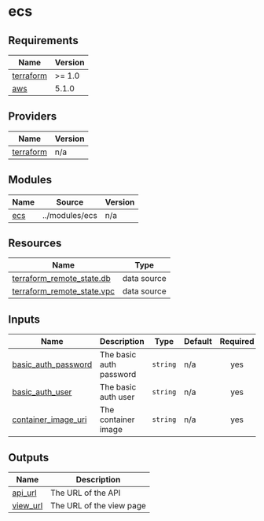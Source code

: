 # ecs

<!-- BEGINNING OF PRE-COMMIT-TERRAFORM DOCS HOOK -->
## Requirements

| Name | Version |
|------|---------|
| <a name="requirement_terraform"></a> [terraform](#requirement\_terraform) | >= 1.0 |
| <a name="requirement_aws"></a> [aws](#requirement\_aws) | 5.1.0 |

## Providers

| Name | Version |
|------|---------|
| <a name="provider_terraform"></a> [terraform](#provider\_terraform) | n/a |

## Modules

| Name | Source | Version |
|------|--------|---------|
| <a name="module_ecs"></a> [ecs](#module\_ecs) | ../modules/ecs | n/a |

## Resources

| Name | Type |
|------|------|
| [terraform_remote_state.db](https://registry.terraform.io/providers/hashicorp/terraform/latest/docs/data-sources/remote_state) | data source |
| [terraform_remote_state.vpc](https://registry.terraform.io/providers/hashicorp/terraform/latest/docs/data-sources/remote_state) | data source |

## Inputs

| Name | Description | Type | Default | Required |
|------|-------------|------|---------|:--------:|
| <a name="input_basic_auth_password"></a> [basic\_auth\_password](#input\_basic\_auth\_password) | The basic auth password | `string` | n/a | yes |
| <a name="input_basic_auth_user"></a> [basic\_auth\_user](#input\_basic\_auth\_user) | The basic auth user | `string` | n/a | yes |
| <a name="input_container_image_uri"></a> [container\_image\_uri](#input\_container\_image\_uri) | The container image | `string` | n/a | yes |

## Outputs

| Name | Description |
|------|-------------|
| <a name="output_api_url"></a> [api\_url](#output\_api\_url) | The URL of the API |
| <a name="output_view_url"></a> [view\_url](#output\_view\_url) | The URL of the view page |
<!-- END OF PRE-COMMIT-TERRAFORM DOCS HOOK -->
